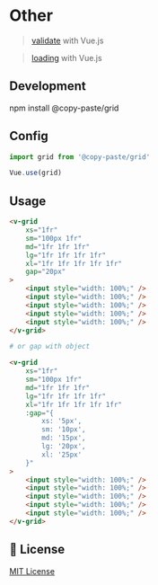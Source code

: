 # Other

> <a href="https://github.com/pipat2468/copy-paste-validate">validate</a> with Vue.js

> <a href="https://github.com/pipat2468/copy-paste-loading">loading</a> with Vue.js

## Development

npm install @copy-paste/grid

## Config

```js
import grid from '@copy-paste/grid'

Vue.use(grid)
```

## Usage

```html
<v-grid
    xs="1fr"
    sm="100px 1fr"
    md="1fr 1fr 1fr"
    lg="1fr 1fr 1fr 1fr"
    xl="1fr 1fr 1fr 1fr 1fr"
    gap="20px"
>
    <input style="width: 100%;" />
    <input style="width: 100%;" />
    <input style="width: 100%;" />
    <input style="width: 100%;" />
    <input style="width: 100%;" />
</v-grid>
```

```bash
# or gap with object
```

```html
<v-grid
    xs="1fr"
    sm="100px 1fr"
    md="1fr 1fr 1fr"
    lg="1fr 1fr 1fr 1fr"
    xl="1fr 1fr 1fr 1fr 1fr"
    :gap="{
        xs: '5px',
        sm: '10px',
        md: '15px',
        lg: '20px',
        xl: '25px'
    }"
>
    <input style="width: 100%;" />
    <input style="width: 100%;" />
    <input style="width: 100%;" />
    <input style="width: 100%;" />
    <input style="width: 100%;" />
</v-grid>
```

## 📑 License

[MIT License](./LICENSE)

